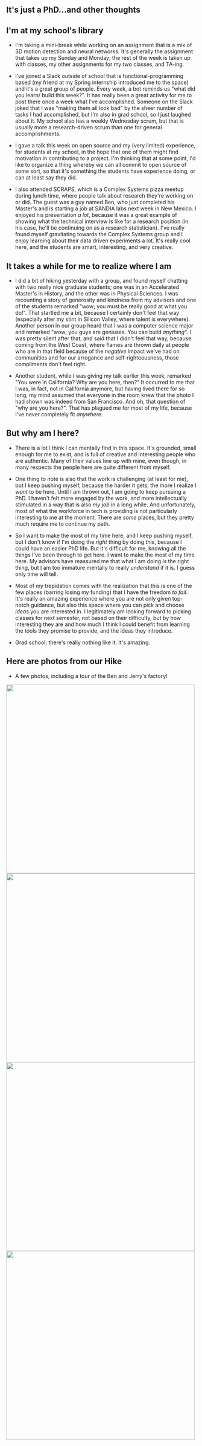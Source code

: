 ## It's just a PhD...and other thoughts

## I'm at my school's library
- I'm taking a mini-break while working on an assignment that is a mix of 3D motion detection and neural networks. 
  It's generally the assignment that takes up my Sunday and Monday; the rest of the week is taken up with classes,
  my other assignments for my two classes, and TA-ing.
  
- I've joined a Slack outside of school that is functional-programming based (my friend at my Spring internship introduced
  me to the space) and it's a great group of people. Every week, a bot reminds us "what did you learn/ build this week?".
  It has really been a great activity for me to post there once a week what I've accomplished. 
  Someone on the Slack joked that I was "making them all look bad" by the sheer number of tasks
  I had accomplished, but I'm also in grad school, so I just laughed about it. My school also has a weekly
  Wednesday scrum, but that is usually more a research-driven scrum than one for general accomplishments.
  
- I gave a talk this week on open source and my (very limited) experience, for students at my school, in the hope that
  one of them might find motivation in contributing to a project. I'm thinking that at some point, I'd like to organize
  a thing whereby we can all commit to open source of some sort, so that it's something the students have experience
  doing, or can at least say they did. 

- I also attended SCRAPS, which is a Complex Systems pizza meetup during lunch time, where people talk about research
  they're working on or did. The guest was a guy named Ben, who just completed his Master's and is starting a job at
  SANDIA labs next week in New Mexico. I enjoyed his presentation *a lot*, because it was a great example of showing
  what the technical interview is like for a research position (in his case, he'll be continuing on as a research
  statistician). I've really found myself gravitating towards the Complex Systems group and I enjoy learning about 
  their data driven experiments a lot. It's really cool here, and the students are smart, interesting, and very creative.
  
## It takes a while for me to realize where I am
- I did a bit of hiking yesterday with a group, and found myself chatting with two really nice graduate students;
  one was in an Accelerated Master's in History, and the other was in Physical Sciences. I was recounting a story
  of generosity and kindness from my advisors and one of the students remarked "wow; you must be really good at 
  what you do!". That startled me a bit, because I certainly don't feel that way (especially after my stint in 
  Silicon Valley, where talent is everywhere). Another person in our group heard that I was a computer science major
  and remarked "wow; you guys are geniuses. You can build *anything*". I was pretty silent after that, and said that
  I didn't feel that way, because coming from the West Coast, where flames are thrown daily at people who are in that
  field because of the *negative* impact we've had on communities and for our arrogance and self-righteousness,
  those compliments don't feel right. 
  
- Another student, while I was giving my talk earlier this week, remarked "You were in California? Why are you here, then?"
  It occurred to me that I was, in fact, not in California anymore, but having lived there for so long, my mind assumed
  that everyone in the room knew that the photo I had shown was indeed from San Francisco. And oh, that question of
  "why are you here?". That has plagued me for most of my life, because I've never completely fit *anywhere*.
  
## But why am I here?
- There is a lot I think I can mentally find in this space. It's grounded, small enough for me to exist, and is full of
  creative and interesting people who are authentic. Many of their values line up with mine, even though, in many respects
  the people here are quite different from myself. 
  
- One thing to note is also that the work is challenging (at least for me), but I keep pushing myself, because the harder
  it gets, the more I realize I *want* to be here. Until I am thrown out, I am going to keep pursuing a PhD. 
  I haven't felt more engaged by the work, and more intellectually stimulated in a way that is also *my job* in a long while.
  And unfortunately, most of what the workforce in tech is providing is not particularly interesting to me at the moment.
  There are *some* places, but they pretty much require me to continue my path. 
  
- So I want to make the most of my time here, and I keep pushing myself, but I don't know if I'm doing the *right* thing
  by doing this, because I could have an easier PhD life. But it's difficult for me, knowing all the things I've been through
  to get here. I want to make the most of my time here. My advisors have reassured me that what I am doing *is* the right thing,
  but I am too immature mentally to really *understand* if it is. I guess only time will tell. 
- Most of my trepidation comes with the realization that this is one of the few places (barring losing my funding) that I have
  the freedom *to fail*. It's really an amazing experience where you are not only given top-notch guidance, but also 
  this space where you can pick and choose *ideas* you are interested in. I legitimately am looking forward to picking
  classes for next semester, not based on their difficulty, but by how interesting they are and how much I think I could
  benefit from learning the tools they promise to provide, and the ideas they introduce.
- Grad school; there's really nothing like it. It's amazing.
  
## Here are photos from our Hike

- A few photos, including a tour of the Ben and Jerry's factory!
  
<img src="/images/GSoc_/sp1.png" width="500">

<img src="/images/GSoc_/sp2.png" width="500">

<img src="/images/GSoc_/sp3.png" width="500">

<img src="/images/GSoc_/sp4.png" width="500">
  
